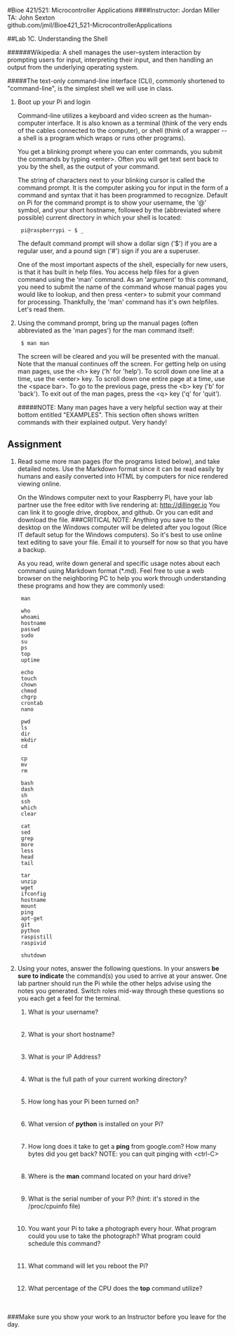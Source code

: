 #Bioe 421/521: Microcontroller Applications
####Instructor: Jordan Miller<br>TA: John Sexton<br>github.com/jmil/Bioe421_521-MicrocontrollerApplications

##Lab 1C. Understanding the Shell



######Wikipedia: A shell manages the user–system interaction by prompting users for input, interpreting their input, and then handling an output from the underlying operating system.

#####The text-only command-line interface (CLI), commonly shortened to "command-line", is the simplest shell we will use in class.

1. Boot up your Pi and login

	Command-line utilizes a keyboard and video screen as the human-computer interface. It is also known as a terminal (think of the very ends of the cables connected to the computer), or shell (think of a wrapper -- a shell is a program which wraps or runs other programs).
	
	You get a blinking prompt where you can enter commands, you submit the commands by typing \<enter>. Often you will get text sent back to you by the shell, as the output of your command.

	The string of characters next to your blinking cursor is called the command prompt. It is the computer asking you for input in the form of a command and syntax that it has been programmed to recognize. Default on Pi for the command prompt is to show your username, the '@' symbol, and your short hostname, followed by the (abbreviated where possible) current directory in which your shell is located:

		pi@raspberrypi ~ $ _
		
	The default command prompt will show a dollar sign ('$') if you are a regular user, and a pound sign ('#') sign if you are a superuser.

	One of the most important aspects of the shell, especially for new users, is that it has built in help files. You access help files for a given command using the 'man' command. As an 'argument' to this command, you need to submit the name of the command whose manual pages you would like to lookup, and then press \<enter> to submit your command for processing. Thankfully, the 'man' command has it's own helpfiles. Let's read them.

1. Using the command prompt, bring up the manual pages (often abbreviated as the 'man pages') for the man command itself:

		$ man man

	The screen will be cleared and you will be presented with the manual. Note that the manual continues off the screen. For getting help on using man pages, use the \<h> key ('h' for 'help'). To scroll down one line at a time, use the \<enter> key. To scroll down one entire page at a time, use the \<space bar>. To go to the previous page, press the \<b> key ('b' for 'back'). To exit out of the man pages, press the \<q> key ('q' for 'quit').
		
	#####NOTE: Many man pages have a very helpful section way at their bottom entitled "EXAMPLES". This section often shows written commands with their explained output. Very handy!	
	
## Assignment


1. Read some more man pages (for the programs listed below), and take detailed notes. Use the Markdown format since it can be read easily by humans and easily converted into HTML by computers for nice rendered viewing online.

	On the Windows computer next to your Raspberry Pi, have your lab partner use the free editor with live rendering at:
	http://dillinger.io
	You can link it to google drive, dropbox, and github. Or you can edit and download the file.
	###CRITICAL NOTE: Anything you save to the desktop on the Windows computer will be deleted after you logout (Rice IT default setup for the Windows computers). So it's best to use online text editing to save your file. Email it to yourself for now so that you have a backup.


	As you read, write down general and specific usage notes about each command using Markdown format (*.md). Feel free to use a web browser on the neighboring PC to help you work through understanding these programs and how they are commonly used:

		man

		who
		whoami
		hostname
		passwd
		sudo
		su
		ps
		top
		uptime
		
		echo
		touch
		chown
		chmod
		chgrp
		crontab
		nano
		
		pwd
		ls
		dir
		mkdir
		cd
		
		cp
		mv
		rm

		bash
		dash
		sh
		ssh
		which
		clear
		
		cat
		sed
		grep
		more
		less
		head
		tail
		
		tar
		unzip
		wget
		ifconfig
		hostname
		mount
		ping
		apt-get
		git
		python
		raspistill
		raspivid
		
		shutdown
		
		
1. Using your notes, answer the following questions. In your answers **be sure to indicate** the command(s) you used to arrive at your answer. One lab partner should run the Pi while the other helps advise using the notes you generated. Switch roles mid-way through these questions so you each get a feel for the terminal.

	1. What is your username?<br><br><br>
	1. What is your short hostname?<br><br><br>
	1. What is your IP Address?<br><br><br>
	1. What is the full path of your current working directory?<br><br><br>
	1. How long has your Pi been turned on?<br><br><br>
	1. What version of **python** is installed on your Pi?<br><br><br>
	1. How long does it take to get a **ping** from google.com? How many bytes did you get back? NOTE: you can quit pinging with \<ctrl-C><br><br><br>
	1. Where is the **man** command located on your hard drive?<br><br><br>
	1. What is the serial number of your Pi? (hint: it's stored in the /proc/cpuinfo file)<br><br><br>
	1. You want your Pi to take a photograph every hour. What program could you use to take the photograph? What program could schedule this command?<br><br><br>
	1. What command will let you reboot the Pi?<br><br><br>
	1. What percentage of the CPU does the **top** command utilize?<br><br><br>

###Make sure you show your work to an Instructor before you leave for the day.

